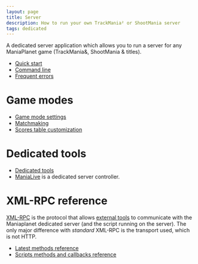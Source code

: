 ```yaml
---
layout: page
title: Server
description: How to run your own TrackMania² or ShootMania server
tags: dedicated
---
```


A dedicated server application which allows you to run a server for any ManiaPlanet game (TrackMania&, ShootMania & titles).

* [Quick start](basic.html)
* [Command line](command-line.html)
* [Frequent errors](frequent-errors.html)

# Game modes

* [Game mode settings](settings-list.html)
* [Matchmaking](matchmaking.html)
* [Scores table customization](customize-scores-table.html)

# Dedicated tools

* [Dedicated tools](tools/index.html)
* [ManiaLive](tools/manialive.html) is a dedicated server controller.

<!--# ManiaLive

* [Start a lobby (deprecated)](start-a-combo-lobby)-->

# XML-RPC reference

[XML-RPC](https://en.wikipedia.org/wiki/XML-RPC) is the protocol that allows [external tools](tools/index.html) to communicate with the Maniaplanet dedicated server (and the script running on the server). The only major difference with *standard* XML-RPC is the transport used, which is not HTTP. 

* [Latest methods reference](xmlrpc/methods/latest.html)
* [Scripts methods and callbacks reference](xmlrpc/xml-rpc-scripts.html)
